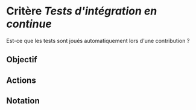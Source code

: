 # Critère *Tests d'intégration en continue*
Est-ce que les tests sont joués automatiquement lors d'une contribution ?

## Objectif


## Actions


## Notation